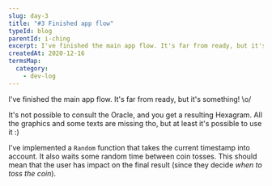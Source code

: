 ```yaml
---
slug: day-3
title: "#3 Finished app flow"
typeId: blog
parentId: i-ching
excerpt: I've finished the main app flow. It's far from ready, but it's something!
createdAt: 2020-12-16
termsMap:
  category:
    - dev-log
---
```


I've finished the main app flow. It's far from ready, but it's something! \o/

It's not possible to consult the Oracle, and you get a resulting Hexagram. All the graphics and some texts are missing tho, but at least it's possible to use it :)

I've implemented a `Random` function that takes the current timestamp into account. It also waits some random time between coin tosses. This should mean that the user has impact on the final result (since they decide _when to toss the coin_).